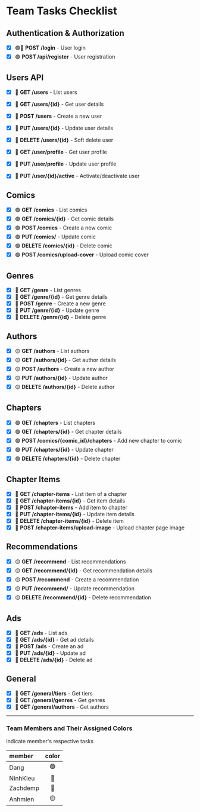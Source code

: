 # Team Tasks Checklist

## Authentication & Authorization
- [x] 🟢🔴 **POST /login** - User login
- [x] 🟢 **POST /api/register** - User registration

## Users API
- [x] 🔴 **GET /users** - List users
- [x] 🔴 **GET /users/{id}** - Get user details
- [x] 🔴 **POST /users** - Create a new user
- [x] 🔴 **PUT /users/{id}** - Update user details
- [x] 🔴 **DELETE /users/{id}** - Soft delete user
- [x] 🔴 **GET /user/profile** - Get user profile
- [x] 🔴 **PUT /user/profile** - Update user profile
- [x] 🔴 **PUT /user/{id}/active** - Activate/deactivate user


## Comics
- [x] 🟢 **GET /comics** - List comics
- [x] 🟢 **GET /comics/{id}** - Get comic details
- [x] 🟢 **POST /comics** - Create a new comic
- [x] 🟢 **PUT /comics/** - Update comic
- [x] 🟢 **DELETE /comics/{id}** - Delete comic 
- [x] 🟢 **POST /comics/upload-cover** - Upload comic cover

## Genres
- [x] 🔴 **GET /genre** - List genres
- [x] 🔴 **GET /genre/{id}** - Get genre details
- [x] 🔴 **POST /genre** - Create a new genre
- [x] 🔴 **PUT /genre/{id}** - Update genre
- [x] 🔴 **DELETE /genre/{id}** - Delete genre

## Authors
- [x] 🟡 **GET /authors** - List authors
- [x] 🟡 **GET /authors/{id}** - Get author details
- [x] 🟡 **POST /authors** - Create a new author
- [x] 🟡 **PUT /authors/{id}** - Update author
- [x] 🟡 **DELETE /authors/{id}** - Delete author

## Chapters
- [x] 🟢 **GET /chapters** - List chapters
- [x] 🟢 **GET /chapters/{id}** - Get chapter details
- [x] 🟢 **POST /comics/{comic_id}/chapters** - Add new chapter to comic
- [x] 🟢 **PUT /chapters/{id}** - Update chapter
- [x] 🟢 **DELETE /chapters/{id}** - Delete chapter

## Chapter Items
- [x] 🔵 **GET /chapter-items** - List item of a chapter
- [x] 🔵 **GET /chapter-items/{id}** - Get item details
- [x] 🔵 **POST /chapter-items** - Add item to chapter
- [x] 🔵 **PUT /chapter-items/{id}** - Update item details
- [x] 🔵 **DELETE /chapter-items/{id}** - Delete item
- [x] 🔵 **POST /chapter-items/upload-image** - Upload chapter page image

## Recommendations
- [x] 🟡 **GET /recommend** - List recommendations
- [x] 🟡 **GET /recommend/{id}** - Get recommendation details
- [x] 🟡 **POST /recommend** - Create a recommendation
- [x] 🟡 **PUT /recommend/** - Update recommendation
- [x] 🟡 **DELETE /recommend/{id}** - Delete recommendation

## Ads
- [x] 🔵 **GET /ads** - List ads
- [x] 🔵 **GET /ads/{id}** - Get ad details
- [x] 🔵 **POST /ads** - Create an ad
- [x] 🔵 **PUT /ads/{id}** - Update ad
- [x] 🔵 **DELETE /ads/{id}** - Delete ad

## General
- [x] 🔴 **GET /general/tiers** - Get tiers
- [x] 🔴 **GET /general/genres** - Get genres
- [x] 🔴 **GET /general/authors** - Get authors

---

### Team Members and Their Assigned Colors

indicate member's respective tasks 

| member   | color | 
|:---------|:----:| 
| Dang     | 🟢 | 
| NinhKieu | 🔴 | 
| Zachdemp | 🔵 | 
| Anhmien  | 🟡 |



